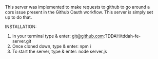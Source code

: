 This server was implemented to make requests to github to go around a cors issue present in the Github Oauth workflow. This server is simply set up to do that.

INSTALLATION:
1. In your terminal type & enter: git@github.com:TDDAH/tddah-fe-server.git
2. Once cloned down, type & enter: npm i
3. To start the server, type & enter: node server.js
